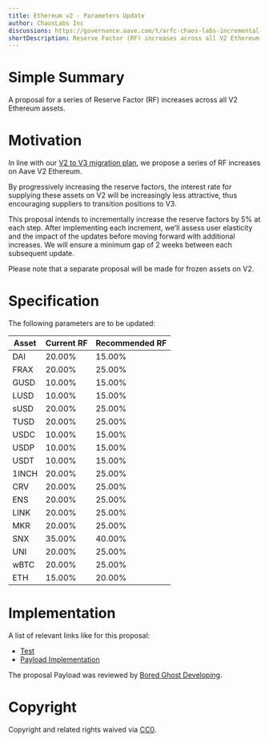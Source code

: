 ```yaml
---
title: Ethereum v2 - Parameters Update
author: ChaosLabs Inc
discussions: https://governance.aave.com/t/arfc-chaos-labs-incremental-reserve-factor-updates-aave-v2-ethereum/13766
shortDescription: Reserve Factor (RF) increases across all V2 Ethereum assets
---
```


# Simple Summary

A proposal for a series of Reserve Factor (RF) increases across all V2 Ethereum assets.

# Motivation

In line with our [V2 to V3 migration plan](https://governance.aave.com/t/temp-check-ethereum-v2-to-v3-migration/12636), we propose a series of RF increases on Aave V2 Ethereum.

By progressively increasing the reserve factors, the interest rate for supplying these assets on V2 will be increasingly less attractive, thus encouraging suppliers to transition positions to V3.

This proposal intends to incrementally increase the reserve factors by 5% at each step. After implementing each increment, we’ll assess user elasticity and the impact of the updates before moving forward with additional increases. We will ensure a minimum gap of 2 weeks between each subsequent update.

Please note that a separate proposal will be made for frozen assets on V2.

# Specification

The following parameters are to be updated:

| Asset | Current RF | Recommended RF |
| ----- | ---------- | -------------- |
| DAI   | 20.00%     | 15.00%         |
| FRAX  | 20.00%     | 25.00%         |
| GUSD  | 10.00%     | 15.00%         |
| LUSD  | 10.00%     | 15.00%         |
| sUSD  | 20.00%     | 25.00%         |
| TUSD  | 20.00%     | 25.00%         |
| USDC  | 10.00%     | 15.00%         |
| USDP  | 10.00%     | 15.00%         |
| USDT  | 10.00%     | 15.00%         |
| 1INCH | 20.00%     | 25.00%         |
| CRV   | 20.00%     | 25.00%         |
| ENS   | 20.00%     | 25.00%         |
| LINK  | 20.00%     | 25.00%         |
| MKR   | 20.00%     | 25.00%         |
| SNX   | 35.00%     | 40.00%         |
| UNI   | 20.00%     | 25.00%         |
| wBTC  | 20.00%     | 25.00%         |
| ETH   | 15.00%     | 20.00%         |

# Implementation

A list of relevant links like for this proposal:

- [Test](https://github.com/defijesus/aave-proposals/blob/main//Users/yoni/repos/aave-proposals/src/AaveV2EthereumRatesUpdates_20230627/AaveV2EthereumRatesUpdates_20230627.t.sol)
- [Payload Implementation](https://github.com/defijesus/aave-proposals/blob/main//Users/yoni/repos/aave-proposals/src/AaveV2EthereumRatesUpdates_20230627/AaveV2EthereumRatesUpdates_20230627.sol)

The proposal Payload was reviewed by [Bored Ghost Developing](https://bgdlabs.com/).

# Copyright

Copyright and related rights waived via [CC0](https://creativecommons.org/publicdomain/zero/1.0/).
